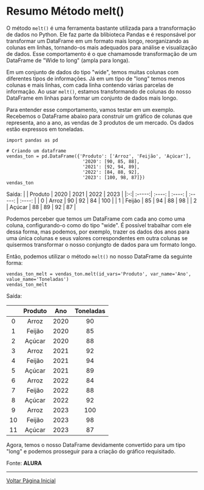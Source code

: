 # Resumo Método melt() 

O método ```melt()``` é uma ferramenta bastante utilizada para a transformação de dados no Python. Ele faz parte da blibioteca Pandas e é responsável por transformar um DataFrame em um formato mais longo, reorganizando as colunas em linhas, tornando-os mais adequados para análise e visualização de dados. Esse comportamento é o que chamamosde transformação de um DataFrame de "Wide to long" (ampla para longa).

Em um conjunto de dados do tipo "wide", temos muitas colunas com diferentes tipos de informações. Já em um tipo de "long" temos menos colunas e mais linhas, com cada linha contendo várias parcelas de informação. Ao usar ```melt()```, estamos transformando de colunas do nosso DataFrame em linhas para formar um conjunto de dados mais longo.

Para entender esse comportamento, vamos testar em um exemplo. Recebemos o DataFrame abaixo para construir um gráfico de colunas que representa, ano a ano, as vendas de 3 produtos de um mercado. Os dados estão expressos em toneladas.

```
import pandas as pd

# Criando um dataframe
vendas_ton = pd.DataFrame({'Produto': ['Arroz', 'Feijão', 'Açúcar'],
                            '2020': [90, 85, 88],
                            '2021': [92, 94, 89],
                            '2022': [84, 88, 92],
                            '2023': [100, 98, 87]})
vendas_ton
```

Saída:
|   | Produto |	2020 | 2021 | 2022 | 2023 |
|:-:| :-----:| :----: | :----: | :-----: | :----: |
| 0 | Arroz  | 90 | 92 |	84 | 100 |
| 1 | Feijão | 85 | 94 |	88 | 98 |
| 2 | Açúcar | 88 | 89 |	92 | 87 |

Podemos perceber que temos um DataFrame com cada ano como uma coluna, configurando-o como do tipo "wide". É possível trabalhar com ele dessa forma, mas podemos, por exemplo, trazer os dados dos anos para uma única colunas e seus valores correspondentes em outra colunas se quisermos transformar o nosso conjungto de dados para um formato longo.

Então, podemos utilizar o método ```melt()``` no nosso DataFrame da seguinte forma:

```
vendas_ton_melt = vendas_ton.melt(id_vars='Produto', var_name='Ano', value_name='Toneladas')
vendas_ton_melt
```

Saída:

|   | Produto | Ano	 | Toneladas|
|:-:| :-----: | :--: | :------: |
| 0	| Arroz   | 2020 | 90| 
| 1	| Feijão  | 2020 | 85| 
| 2	| Açúcar  | 2020 | 88| 
| 3	| Arroz   | 2021 | 92|
| 4	| Feijão  | 2021 | 94| 
| 5	| Açúcar  | 2021 | 89| 
| 6	| Arroz   | 2022 | 84| 
| 7	| Feijão  | 2022 | 88| 
| 8	| Açúcar  | 2022 | 92| 
| 9	| Arroz   | 2023 | 100| 
| 10| Feijão  | 2023 | 98| 
| 11| Açúcar  | 2023 | 87| 

Agora, temos o nosso DataFrame devidamente convertido para um tipo "long" e podemos prosseguir para a criação do gráfico requisitado.

Fonte: **ALURA**

-------------------

[Voltar Página Inicial](/README.md)